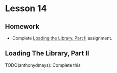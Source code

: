 # Lesson 14

## Homework

* Complete [Loading the Library, Part II](#loading-the-library-part-ii) assignment.

## Loading The Library, Part II

TODO(anthonydmays): Complete this
